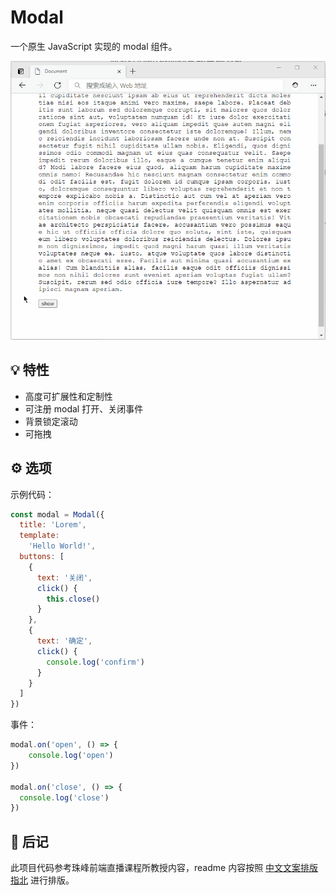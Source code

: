 # Modal

一个原生 JavaScript 实现的 modal 组件。

![demo](/assets/demo.gif)

## 💡 特性

- 高度可扩展性和定制性
- 可注册 modal 打开、关闭事件
- 背景锁定滚动
- 可拖拽

## ⚙️ 选项

示例代码：

```JavaScript
const modal = Modal({
  title: 'Lorem',
  template:
    'Hello World!',
  buttons: [
    {
      text: '关闭',
      click() {
        this.close()
      }
    },
    {
      text: '确定',
      click() {
        console.log('confirm')
      }
    }
  ]
})
```

事件：

```JavaScript
modal.on('open', () => {
    console.log('open')
})

modal.on('close', () => {
  console.log('close')
})
```

## 📝 后记

此项目代码参考珠峰前端直播课程所教授内容，readme 内容按照 [中文文案排版指北](https://github.com/sparanoid/chinese-copywriting-guidelines) 进行排版。
